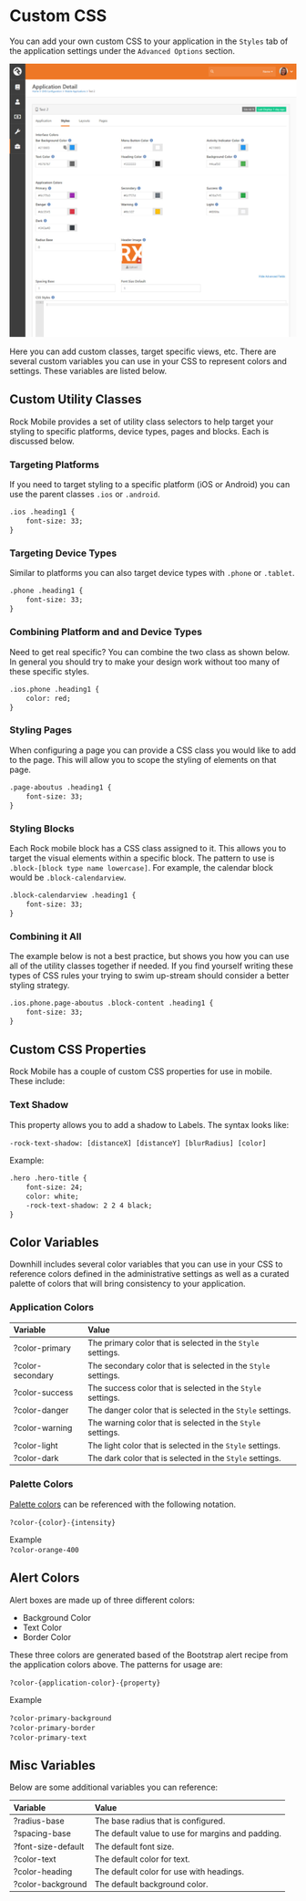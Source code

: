 # Custom CSS

You can add your own custom CSS to your application in the `Styles` tab of the application settings under the `Advanced Options` section.

![](../.gitbook/assets/css-styles.jpg)

Here you can add custom classes, target specific views, etc. There are several custom variables you can use in your CSS to represent colors and settings. These variables are listed below.

## Custom Utility Classes

Rock Mobile provides a set of utility class selectors to help target your styling to specific platforms, device types,  pages and blocks. Each is discussed below.

### Targeting Platforms

If you need to target styling to a specific platform \(iOS or Android\) you can use the parent classes `.ios` or `.android`.

```text
.ios .heading1 {
    font-size: 33; 
}
```

### Targeting Device Types

Similar to platforms you can also target device types with `.phone` or `.tablet`.

```text
.phone .heading1 {
    font-size: 33;
}
```

### Combining Platform and and Device Types

Need to get real specific? You can combine the two class as shown below. In general you should try to make your design work without too many of these specific styles.

```text
.ios.phone .heading1 {
    color: red;
}
```

### Styling Pages

When configuring a page you can provide a CSS class you would like to add to the page. This will allow you to scope the styling of elements on that page.

```text
.page-aboutus .heading1 {
    font-size: 33;
}
```

### Styling Blocks

Each Rock mobile block has a CSS class assigned to it. This allows you to target the visual elements within a specific block. The pattern to use is `.block-[block type name lowercase]`. For example, the calendar block would be `.block-calendarview`.

```text
.block-calendarview .heading1 {
    font-size: 33;
}
```

### Combining it All

The example below is not a best practice, but shows you how you can use all of the utility classes together if needed. If you find yourself writing these types of CSS rules your trying to swim up-stream should consider a better styling strategy.

```text
.ios.phone.page-aboutus .block-content .heading1 {
    font-size: 33;
}
```

## Custom CSS Properties

Rock Mobile has a couple of custom CSS properties for use in mobile. These include:

### Text Shadow

This property allows you to add a shadow to Labels. The syntax looks like:

`-rock-text-shadow: [distanceX] [distanceY] [blurRadius] [color]`

Example:

```text
.hero .hero-title {
    font-size: 24;
    color: white;
    -rock-text-shadow: 2 2 4 black;
}
```



## Color Variables

Downhill includes several color variables that you can use in your CSS to reference colors defined in the administrative settings as well as a curated palette of colors that will bring consistency to your application.

### Application Colors

| Variable | Value |
| :--- | :--- |
| ?color-primary | The primary color that is selected in the `Style` settings. |
| ?color-secondary | The secondary color that is selected in the `Style` settings. |
| ?color-success | The success color that is selected in the `Style` settings. |
| ?color-danger | The danger color that is selected in the `Style` settings. |
| ?color-warning | The warning color that is selected in the `Style` settings. |
| ?color-light | The light color that is selected in the `Style` settings. |
| ?color-dark | The dark color that is selected in the `Style` settings. |

### Palette Colors

[Palette colors](text/color.md#palette-colors) can be referenced with the following notation.

`?color-{color}-{intensity}`

Example  
`?color-orange-400`

## Alert Colors

Alert boxes are made up of three different colors:

* Background Color
* Text Color
* Border Color

These three colors are generated based of the Bootstrap alert recipe from the application colors above. The patterns for usage are:

`?color-{application-color}-{property}`

Example

`?color-primary-background`  
`?color-primary-border`  
`?color-primary-text`

## Misc Variables

Below are some additional variables you can reference:

| Variable | Value |
| :--- | :--- |
| ?radius-base | The base radius that is configured. |
| ?spacing-base | The default value to use for margins and padding. |
| ?font-size-default | The default font size. |
| ?color-text | The default color for text. |
| ?color-heading | The default color for use with headings. |
| ?color-background | The default background color. |

